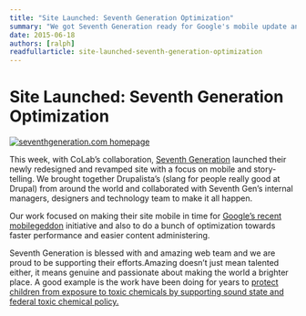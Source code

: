 ```yaml
---
title: "Site Launched: Seventh Generation Optimization"
summary: "We got Seventh Generation ready for Google's mobile update and optimized thier site to be easy to administer and perform faster."
date: 2015-06-18	
authors: [ralph]
readfullarticle: site-launched-seventh-generation-optimization
---
```


# Site Launched: Seventh Generation Optimization

<a href="//seventhgeneration.com/"><img src="/assets/img/blog/seventh-generation-mobile-update.jpg" alt="seventhgeneration.com homepage" class="center-element border-all"></a>

This week, with CoLab’s collaboration, <a href="http://www.seventhgeneration.com/" target="_blank">Seventh Generation</a> launched their newly redesigned and revamped site with a focus on mobile and story-telling. We brought together Drupalista’s (slang for people really good at Drupal) from around the world and collaborated with Seventh Gen’s internal managers, designers and technology team to make it all happen.

Our work focused on making their site mobile in time for <a href="http://searchengineland.com/googles-mobile-friendly-algorithm-a-week-later-was-it-really-mobilegeddon-219893" target="_blank">Google’s recent mobilegeddon</a> initiative and also to do a bunch of optimization towards faster performance and easier content administering.

Seventh Generation is blessed with and amazing web team and we are proud to be supporting their efforts.Amazing doesn’t just mean talented either, it means genuine and passionate about making the world a brighter place. A good example is the work have been doing for years to <a href="https://fighttoxins.com/" target="_blank">protect children from exposure to toxic chemicals by supporting sound state and federal toxic chemical policy.  

